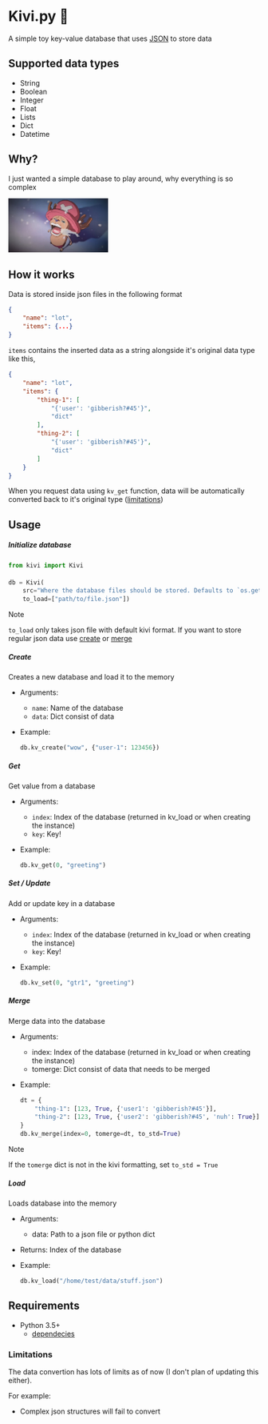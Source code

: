 # Kivi.py 🥝
A simple toy key-value database that uses [JSON](https://www.json.org/json-en.html) to store data

## Supported data types

- String
- Boolean
- Integer
- Float
- Lists
- Dict
- Datetime

## Why?
I just wanted a simple database to play around, why everything is so complex

<img src="assests/crying.jpg" width=200, height=auto />


## How it works
Data is stored inside json files in the following format

```json
{
    "name": "lot",
    "items": {...}
}
```

`items` contains the inserted data as a string alongside it's original data type like this,
```json
{
    "name": "lot",
    "items": {
        "thing-1": [
            "{'user': 'gibberish?#45'}",
            "dict"
        ],
        "thing-2": [
            "{'user': 'gibberish?#45'}",
            "dict"
        ]
    }
}
```

When you request data using `kv_get` function, data will be automatically converted back to it's original type ([limitations](#limitations))


## Usage


##### Initialize database
```py
from kivi import Kivi

db = Kivi(
    src="Where the database files should be stored. Defaults to `os.getcwd()/.kivi_db`",
    to_load=["path/to/file.json"])
```

> [!NOTE]
> `to_load` only takes json file with default kivi format.
> If you want to store regular json data use [create](#create) or [merge](#merge)

##### Create
Creates a new database and load it to the memory

- Arguments:
    - `name`: Name of the database
    - `data`: Dict consist of data

- Example:
    ```py
    db.kv_create("wow", {"user-1": 123456})
    ```

##### Get
Get value from a database

- Arguments:
    - `index`: Index of the database (returned in kv_load or when creating the instance)
    - `key`: Key!

- Example:
    ```py
    db.kv_get(0, "greeting")
    ```

##### Set / Update
Add or update key in a database

- Arguments:
    - `index`: Index of the database (returned in kv_load or when creating the instance)
    - `key`: Key!

- Example:
    ```py
    db.kv_set(0, "gtr1", "greeting")
    ```

##### Merge
Merge data into the database

- Arguments:
    - index: Index of the database (returned in kv_load or when creating the instance)
    - tomerge: Dict consist of data that needs to be merged

- Example:
    ```py
    dt = {
        "thing-1": [123, True, {'user1': 'gibberish?#45'}],
        "thing-2": [123, True, {'user2': 'gibberish?#45', 'nuh': True}]
    }
    db.kv_merge(index=0, tomerge=dt, to_std=True)
    ```

> [!Note]
> If the `tomerge` dict is not in the kivi formatting, set `to_std = True`

##### Load
Loads database into the memory

- Arguments:
    - data: Path to a json file or python dict
        
- Returns:
    Index of the database

- Example:
    ```py
    db.kv_load("/home/test/data/stuff.json")
    ```

## Requirements

- Python 3.5+
    - [dependecies](requirements.txt)


### Limitations
The data convertion has lots of limits as of now (I don't plan of updating this either).

For example:

- Complex json structures will fail to convert